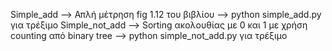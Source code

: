 Simple_add --> Απλή μέτρηση fig 1.12 του βιβλίου --> python simple_add.py για τρέξιμο
Simple_not_add --> Sorting ακολουθίας με 0 και 1 με χρήση counting από binary tree --> python simple_not_add.py για τρέξιμο

